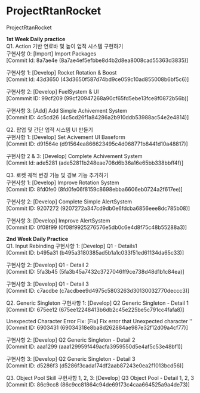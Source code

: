 # ProjectRtanRocket
 ProjectRtanRocket

**1st Week Daily practice**<br/>
Q1. Action 기반 연료바 및 높이 업적 시스템 구현하기<br/>
구현사항 0: [Import] Import Packages <br/>
           [Commit Id: 8a7ae4e (8a7ae4ef5efbbe8d4b2d8ea8008cad55363d3835)]
           
구현사항 1: [Develop] Rocket Rotation & Boost  <br/>
           [Commit Id: 43d3650 (43d3650f587d74bd9ce059c10ad855008b6bf5c6)]
           
구현사항 2: [Develop] FuelSystem & UI  <br/>
           [Commmit ID: 99cf209 (99cf20947268a90cf65fd5ebe13fce8f0872b56b)]
           
구현사항 3: [Add] Add Simple Achivement System  <br/>
           [Commit ID: 4c5cd26 (4c5cd26f1a84286a2b910ddb53988ac54e2e4814)] <br/>


Q2. 팝업 및 간단 업적 시스템 UI 만들기 <br/>
구현사항 1: [Develop] Set Acivement UI Baseform <br/>
           [Commit ID: d91564e (d91564ea866623495c4d068771b8441d10a48817)]
           
구현사항 2 & 3: [Develop] Complete Achivement System <br/>
               [Commit Id: ade5281 (ade52811b248eae708d6b36a16e65bb338bbff4f)]


Q3. 로켓 궤적 변경 기능 및 경보 기능 추가하기<br/>
구현사항 1: [Develop] Improve Rotation System <br/>
           [Commit ID: 8fd0fe0 (8fd0fe06f8159c8698ebba6606eb0724a2f617ee)]
           
구현사항 2: [Develop] Complete Simple AlertSystem <br/>
           [Commit ID: 9207272 (9207272a347cd9db0e6fdcba6856eee8dc785b08)]
           
구현사항 3: [Develop] Improve AlertSystem <br/>
           [Commit ID: 0f08f99 (0f08f9925276576e5db0c6e4d8f75c48b55288a3)]



**2nd Week Daily Practice**<br/>
Q1. Input Rebinding
구현사항 1: [Develop] Q1 - Details1 <br/>
           [Commit ID: b495a31 (b495a3180385ad5b1a1c033f51ed61134da65c33)]
           
구현사항 2: [Develop] Q1 - Detail 2 <br/>
           [Commit ID: 5fa3b45 (5fa3b45a7432c3727046ff9ce738d48d1b1c84ea)]
           
구현사항 3: [Develop] Q1 - Detail 3 <br/>
           [Commit ID: c7acdbe (c7acdbee9d4975c5803263d30130032770deccc3)]
           

Q2. Generic Singleton
구현사항 1: [Develop] Q2 Generic Singleton - Detail 1 <br/>
           [Commit ID: 675ee12 (675ee12248413b6db2c45e225be5c791cc4fafa8)]
           
Unexpected Character Error Fix: [Fix] Fix error that Unexpected character '' <br/>
                                [Commit ID: 6903431 (69034318e8ba8d262884ae987e32f12d09a4cf77)]

구현사항 2: [Develop] Q2 Generic Singleton - Detail 2 <br/>
           [Commit ID: aaa1299 (aaa129959f449acfa3959550d5e4af5c53e48bf1)]

구현사항 3: [Develop] Q2 Generic Singleton - Detail 3<br/>
           [Commit ID: d5286f3 (d5286f3cada174df2aab87243e0ea2f1013bcd56)]


Q3. Object Pool Skill
구현사항 1, 2, 3: [Develop] Q3 Object Pool - Detail 1, 2, 3 <br/>
                 [Commit ID: 86c9cc8 (86c9cc81864c94de69173c4caa664525a9a4de73)]
